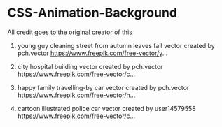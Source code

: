 # CSS-Animation-Background
All credit goes to the original creator of this

01) young guy cleaning street from autumn leaves fall vector created by pch.vector
https://www.freepik.com/free-vector/y...

02) city hospital building vector created by pch.vector
https://www.freepik.com/free-vector/c...

03) happy family travelling-by car vector created by pch.vector
https://www.freepik.com/free-vector/h...

04) cartoon illustrated police car vector created by user14579558
https://www.freepik.com/free-vector/c...
